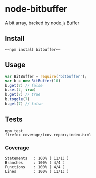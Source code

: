 # node-bitbuffer

A bit array, backed by node.js Buffer


## Install

	~~npm install bitbuffer~~


## Usage

```js
var BitBuffer = require('bitbuffer');
var b = new BitBuffer(10)
b.get(7) // false
b.set(7, true)
b.get(7) // true
b.toggle(7)
b.get(7) // false
```


## Tests

```bash
npm test
firefox coverage/lcov-report/index.html
```

### Coverage

```
Statements   : 100% ( 11/11 )
Branches     : 100% ( 4/4 )
Functions    : 100% ( 4/4 )
Lines        : 100% ( 11/11 )
```
